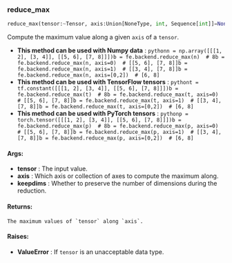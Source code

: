 

### reduce_max
```python
reduce_max(tensor:~Tensor, axis:Union[NoneType, int, Sequence[int]]=None, keepdims:bool=False) -> ~Tensor
```
Compute the maximum value along a given `axis` of a `tensor`.
* **This method can be used with Numpy data** : ```pythonn = np.array([[[1, 2], [3, 4]], [[5, 6], [7, 8]]])b = fe.backend.reduce_max(n)  # 8b = fe.backend.reduce_max(n, axis=0)  # [[5, 6], [7, 8]]b = fe.backend.reduce_max(n, axis=1)  # [[3, 4], [7, 8]]b = fe.backend.reduce_max(n, axis=[0,2])  # [6, 8]```
* **This method can be used with TensorFlow tensors** : ```pythont = tf.constant([[[1, 2], [3, 4]], [[5, 6], [7, 8]]])b = fe.backend.reduce_max(t)  # 8b = fe.backend.reduce_max(t, axis=0)  # [[5, 6], [7, 8]]b = fe.backend.reduce_max(t, axis=1)  # [[3, 4], [7, 8]]b = fe.backend.reduce_max(t, axis=[0,2])  # [6, 8]```
* **This method can be used with PyTorch tensors** : ```pythonp = torch.tensor([[[1, 2], [3, 4]], [[5, 6], [7, 8]]])b = fe.backend.reduce_max(p)  # 8b = fe.backend.reduce_max(p, axis=0)  # [[5, 6], [7, 8]]b = fe.backend.reduce_max(p, axis=1)  # [[3, 4], [7, 8]]b = fe.backend.reduce_max(p, axis=[0,2])  # [6, 8]```

#### Args:

* **tensor** :  The input value.
* **axis** :  Which axis or collection of axes to compute the maximum along.
* **keepdims** :  Whether to preserve the number of dimensions during the reduction.

#### Returns:
    The maximum values of `tensor` along `axis`.

#### Raises:

* **ValueError** :  If `tensor` is an unacceptable data type.